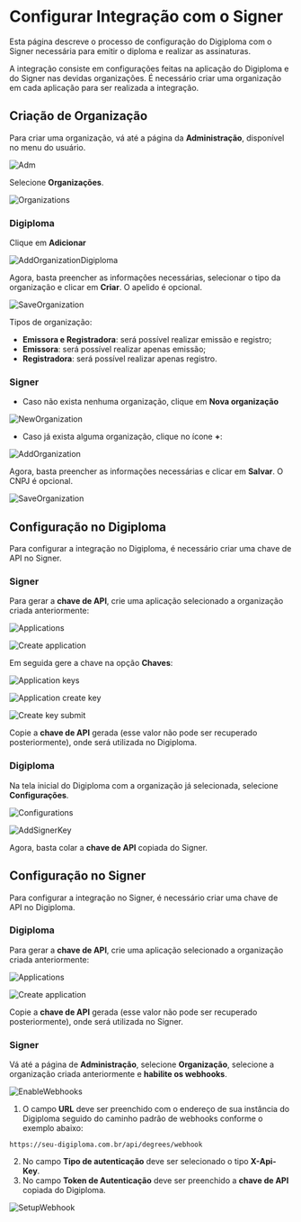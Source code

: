 # Configurar Integração com o Signer

Esta página descreve o processo de configuração do Digiploma com o Signer necessária para emitir o diploma e realizar as assinaturas.

A integração consiste em configurações feitas na aplicação do Digiploma e do Signer nas devidas organizações. É necessário criar uma organização em cada aplicação para ser realizada a integração.

## Criação de Organização
Para criar uma organização, vá até a página da **Administração**, disponível no menu do usuário. 

![Adm](../images/adm-sys-admin.png)

Selecione **Organizações**.

![Organizations](../images/organizations.png)

### Digiploma
Clique em **Adicionar**

![AddOrganizationDigiploma](../images/digiploma-add-organization.png)

Agora, basta preencher as informações necessárias, selecionar o tipo da organização e clicar em **Criar**. O apelido é opcional.

![SaveOrganization](../images/digiploma-save-organization.png)

Tipos de organização:
- **Emissora e Registradora**: será possível realizar emissão e registro;
- **Emissora**: será possível realizar apenas emissão;
- **Registradora**: será possível realizar apenas registro.

### Signer

- Caso não exista nenhuma organização, clique em **Nova organização**

![NewOrganization](../images/new-organization.png)

- Caso já exista alguma organização, clique no ícone **+**:

![AddOrganization](../images/add-organization.png)

Agora, basta preencher as informações necessárias e clicar em **Salvar**. O CNPJ é opcional.

![SaveOrganization](../images/save-organization.png)

## Configuração no Digiploma

Para configurar a integração no Digiploma, é necessário criar uma chave de API no Signer.

### Signer
Para gerar a **chave de API**, crie uma aplicação selecionado a organização criada anteriormente: 

![Applications](../images/applications.png)

![Create application](../images/create-application.png)

Em seguida gere a chave na opção **Chaves**:

![Application keys](../images/application-keys.png)

![Application create key](../images/application-keys-add.png)

![Create key submit](../images/create-key.png)

Copie a **chave de API** gerada (esse valor não pode ser recuperado posteriormente), onde será utilizada no Digiploma.

### Digiploma

Na tela inicial do Digiploma com a organização já selecionada, selecione **Configurações**.

![Configurations](../images/configuration.png)

![AddSignerKey](../images/digiploma-add-signer-key.png)

Agora, basta colar a **chave de API** copiada do Signer.

## Configuração no Signer

Para configurar a integração no Signer, é necessário criar uma chave de API no Digiploma.

### Digiploma

Para gerar a **chave de API**, crie uma aplicação selecionado a organização criada anteriormente: 

![Applications](../images/digiploma-applications.png)

![Create application](../images/digiploma-create-application.png)

Copie a **chave de API** gerada (esse valor não pode ser recuperado posteriormente), onde será utilizada no Signer.

### Signer

Vá até a página de **Administração**, selecione **Organização**, selecione a organização criada anteriormente e **habilite os webhooks**.

![EnableWebhooks](../images/enable-webhooks.png)

1. O campo **URL** deve ser preenchido com o endereço de sua instância do Digiploma seguido do caminho padrão de webhooks conforme o exemplo abaixo:

```
https://seu-digiploma.com.br/api/degrees/webhook
```

2. No campo **Tipo de autenticação** deve ser selecionado o tipo **X-Api-Key**.
3. No campo **Token de Autenticação** deve ser preenchido a **chave de API** copiada do Digiploma.

![SetupWebhook](../images/setup-webhook.png)

